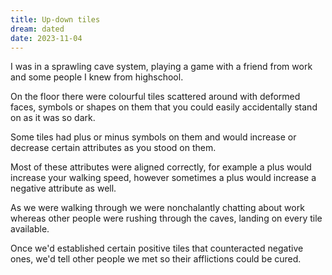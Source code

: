 ```yaml
---
title: Up-down tiles
dream: dated
date: 2023-11-04
---
```


I was in a sprawling cave system, playing a game with a friend from work <!-- JB --> and some people I knew from highschool.

On the floor there were colourful tiles scattered around with deformed faces, symbols or shapes on them that you could easily accidentally stand on as it was so dark.

Some tiles had plus or minus symbols on them and would increase or decrease certain attributes as you stood on them.

Most of these attributes were aligned correctly, for example a plus would increase your walking speed, however sometimes a plus would increase a negative attribute as well.

As we were walking through we were nonchalantly chatting about work whereas other people were rushing through the caves, landing on every tile available.

Once we'd established certain positive tiles that counteracted negative ones, we'd tell other people we met so their afflictions could be cured.